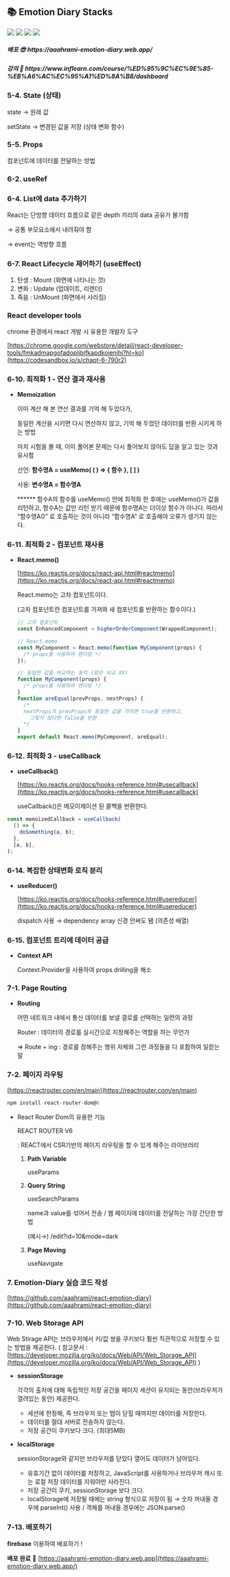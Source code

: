 <div><h2>📚 Emotion Diary Stacks</h2></div>
<div>
<img src="https://img.shields.io/badge/react-61DAFB?style=for-the-badge&logo=react&logoColor=black"> 
<img src="https://img.shields.io/badge/javascript-F7DF1E?style=for-the-badge&logo=javascript&logoColor=black"> 
<img src="https://img.shields.io/badge/css-1572B6?style=for-the-badge&logo=css3&logoColor=white"> 
<img src="https://img.shields.io/badge/firebase-FFCA28?style=for-the-badge&logo=firebase&logoColor=black">
</div>
<div>
<h5>배포 😎 https://aaahrami-emotion-diary.web.app/ </h5>
<h5>강의 🔗 https://www.inflearn.com/course/%ED%95%9C%EC%9E%85-%EB%A6%AC%EC%95%A1%ED%8A%B8/dashboard </h5>
</div>

### 5-4. State (상태)

state → 원래 값 

setState → 변경된 값을 저장 (상태 변화 함수)

### 5-5. Props

컴포넌트에 데이터를 전달하는 방법

### 6-2. useRef

### 6-4. List에 data 추가하기

React는 단방향 데이터 흐름으로 같은 depth 끼리의 data 공유가 불가함

→ 공통 부모요소에서 내려줘야 함

→ event는 역방향 흐름

### 6-7. React Lifecycle 제어하기 (useEffect)
1. 탄생 : Mount (화면에 나타나는 것)
2. 변화 : Update (업데이트, 리렌더)
3. 죽음 : UnMount (화면에서 사라짐)

### React developer tools

chrome 환경에서 react 개발 시 유용한 개발자 도구

[https://chrome.google.com/webstore/detail/react-developer-tools/fmkadmapgofadopljbjfkapdkoienihi?hl=ko](https://codesandbox.io/s/chapt-6-790r2)

### 6-10. 최적화 1 - 연산 결과 재사용

- **Memoization**
    
    이미 계산 해 본 연산 결과를 기억 해 두었다가, 
    
    동일한 계산을 시키면 다시 연산하지 않고, 기억 해 두었던 데이터를 반환 시키게 하는 방법
    
    마치 시험을 볼 때, 이미 풀어본 문제는 다시 풀어보지 않아도 답을 알고 있는 것과 유사함
    
    선언: **함수명A = useMemo( ( ) ⇒ { 함수 }, [ ] )**
    
    사용: **변수명A = 함수명A**
    
    ****** 함수A의 함수를 useMemo() 안에 최적화 한 후에는 useMemo()가 값을 리턴하고, 
    함수A는 값만 리턴 받기 때문에 함수명A는 더이상 함수가 아니다. 
    따라서 “함수명A()” 로 호출하는 것이 아니라 “함수명A” 로 호출해야 오류가 생기지 않는다.
    

### 6-11. 최적화 2 - 컴포넌트 재사용

- **React.memo()**
    
    [https://ko.reactjs.org/docs/react-api.html#reactmemo](https://ko.reactjs.org/docs/react-api.html#reactmemo)
    
    React.memo는 고차 컴포넌트이다. 
    
    (고차 컴포넌트란 컴포넌트를 가져와 새 컴포넌트를 반환하는 함수이다.)
    
    ```jsx
    // 고차 컴포넌트
    const EnhancedComponent = higherOrderComponent(WrappedComponent);
    
    // React.memo
    const MyComponent = React.memo(function MyComponent(props) {
      /* props를 사용하여 렌더링 */
    });
    
    // 동일한 값을 비교하는 동작 (얕은 비교 XX)
    function MyComponent(props) {
      /* props를 사용하여 렌더링 */
    }
    function areEqual(prevProps, nextProps) {
      /*
      nextProps가 prevProps와 동일한 값을 가지면 true를 반환하고, 
    	그렇지 않다면 false를 반환
      */
    }
    export default React.memo(MyComponent, areEqual);
    ```
    

### 6-12. 최적화 3 - useCallback

- **useCallback()**
    
    [https://ko.reactjs.org/docs/hooks-reference.html#usecallback](https://ko.reactjs.org/docs/hooks-reference.html#usecallback)
    
    useCallback()은 메모이제이션 된 콜백을 반환한다.
    

```jsx
const memoizedCallback = useCallback(
  () => {
    doSomething(a, b);
  },
  [a, b],
);
```

### 6-14. 복잡한 상태변화 로직 분리

- **useReducer()**
    
    [https://ko.reactjs.org/docs/hooks-reference.html#usereducer](https://ko.reactjs.org/docs/hooks-reference.html#usereducer)
    
    dispatch 사용 → dependency array 신경 안써도 됌 (의존성 배열)
    

### 6-15. 컴포넌트 트리에 데이터 공급

- **Context API**
    
    Context.Provider을 사용하여 props drilling을 해소

### 7-1. Page Routing

- **Routing**
    
    어떤 네트워크 내에서 통신 데이터를 보낼 결로를 선택하는 일련의 과정
    
    Router : 데이터의 경로를 실시간으로 지정해주는 역할을 하는 무언가
    
    ⇒ Route + ing : 경로를 정해주는 행위 자체와 그런 과정들을 다 포함하여 일컫는 말

### 7-2. 페이지 라우팅

[https://reactrouter.com/en/main](https://reactrouter.com/en/main)

```jsx
npm install react-router-dom@6
```

- React Router Dom의 유용한 기능
    
    REACT ROUTER V6
    
    : REACT에서 CSR기반의 페이지 라우팅을 할 수 있게 해주는 라이브러리
    
    1. **Path Variable**
        
        useParams
        
    2. **Query String**
        
        useSearchParams
        
        name과 value를 섞어서 전송 / 웹 페이지에 데이터를 전달하는 가장 간단한 방법
        
        (예시→) /edit?id=10&mode=dark
        
    3. **Page Moving**
        
        useNavigate
        

### 7. Emotion-Diary 실습 코드 작성

[https://github.com/aaahrami/react-emotion-diary](https://github.com/aaahrami/react-emotion-diary)

### 7-10. Web Storage API

Web Stirage API는 브라우저에서 키/값 쌍을 쿠키보다 훨씬 직관적으로 저장할 수 있는 방법을 제공한다. ( 참고문서 : [https://developer.mozilla.org/ko/docs/Web/API/Web_Storage_API](https://developer.mozilla.org/ko/docs/Web/API/Web_Storage_API) )

- **sessionStorage**
    
    각각의 출처에 대해 독립적인 저장 공간을 페이지 세션이 유지되는 동안(브라우저가 열려있는 동안) 제공한다.
    
    - 세션에 한정해, 즉 브라우저 또는 탭이 닫힐 때까지만 데이터를 저장한다.
    - 데이터를 절대 서버로 전송하지 않는다.
    - 저장 공간이 쿠키보다 크다. (최대5MB)
- **localStorage**
    
    sessionStorage와 같지만 브라우저를 닫았다 열어도 데이터가 남아있다.
    
    - 유효기간 없이 데이터를 저장하고, JavaScript를 사용하거나 브라우저 캐시 또는 로컬 저장 데이터를 지워야만 사라진다.
    - 저장 공간이 쿠키, sessionStorage 보다 크다.
    - localStorage에 저장될 때에는 string 형식으로 저장이 됨 → 숫자 꺼내올 경우에 parseInt() 사용 / 객체를 꺼내올 경우에는 JSON.parse()
    

### 7-13. 배포하기

**firebase** 이용하여 배포하기 !

**배포 완료** 🙂 [https://aaahrami-emotion-diary.web.app](https://aaahrami-emotion-diary.web.app/)
